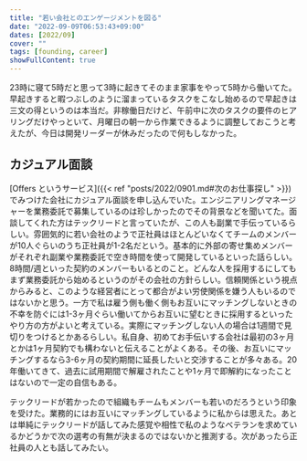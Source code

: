 ```yaml
---
title: "若い会社とのエンゲージメントを図る"
date: "2022-09-09T06:53:43+09:00"
dates: [2022/09]
cover: ""
tags: [founding, career]
showFullContent: true
---
```


23時に寝て5時だと思って3時に起きてそのまま家事をやって5時から働いてた。早起きすると暇つぶしのように溜まっているタスクをこなし始めるので早起きは三文の得というのは本当だ。非稼働日だけど、午前中に次のタスクの要件のヒアリングだけやっといて、月曜日の朝一から作業できるように調整しておこうと考えたが、今日は開発リーダーが休みだったので何もしなかった。

## カジュアル面談

[Offers というサービス]({{< ref "posts/2022/0901.md#次のお仕事探し" >}}) でみつけた会社にカジュアル面談を申し込んでいた。エンジニアリングマネージャーを業務委託で募集しているのは珍しかったのでその背景などを聞いてた。面談してくれた方はテックリードと言っていたが、この人も副業で手伝っているらしい。雰囲気的に若い会社のようで正社員はほとんどいなくてチームのメンバーが10人ぐらいのうち正社員が1-2名だという。基本的に外部の寄せ集めメンバーがそれぞれ副業や業務委託で空き時間を使って開発しているといった話らしい。8時間/週といった契約のメンバーもいるとのこと。どんな人を採用するにしてもまず業務委託から始めるというのがその会社の方針らしい。信頼関係という視点からみると、このような経営者にとって都合がよい労使関係を嫌う人もいるのではないかと思う。一方で私は雇う側も働く側もお互いにマッチングしないときの不幸を防ぐには1-3ヶ月ぐらい働いてからお互いに望むときに採用するといったやり方の方がよいと考えている。実際にマッチングしない人の場合は1週間で見切りをつけるとかあるらしい。私自身、初めてお手伝いする会社は最初の3ヶ月とかは1ヶ月契約でも構わないと伝えることがよくある。その後、お互いにマッチングするなら3-6ヶ月の契約期間に延長したいと交渉することが多々ある。20年働いてきて、過去に試用期間で解雇されたことや1ヶ月で即解約になったことはないので一定の自信もある。

テックリードが若かったので組織もチームもメンバーも若いのだろうという印象を受けた。業務的にはお互いにマッチングしているように私からは思えた。あとは単純にテックリードが話してみた感覚や相性で私のようなベテランを求めているかどうかで次の選考の有無が決まるのではないかと推測する。次があったら正社員の人とも話してみたい。
